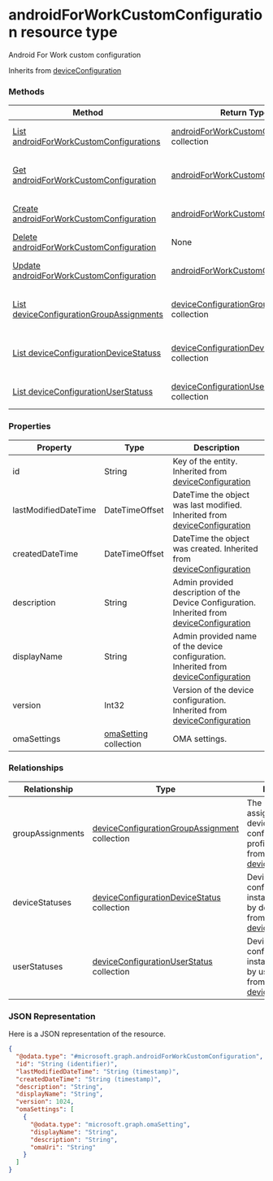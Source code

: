 ﻿# androidForWorkCustomConfiguration resource type

Android For Work custom configuration

Inherits from [deviceConfiguration](../resources/intune_deviceconfig_deviceConfiguration.md)

### Methods
|Method|Return Type|Description|
|---|---|---|
|[List androidForWorkCustomConfigurations](../api/intune_deviceconfig_androidForWorkCustomConfiguration_list.md)|[androidForWorkCustomConfiguration](../resources/intune_deviceconfig_androidForWorkCustomConfiguration.md) collection|List properties and relationships of the [androidForWorkCustomConfiguration](../resources/intune_deviceconfig_androidForWorkCustomConfiguration.md) objects.|
|[Get androidForWorkCustomConfiguration](../api/intune_deviceconfig_androidForWorkCustomConfiguration_get.md)|[androidForWorkCustomConfiguration](../resources/intune_deviceconfig_androidForWorkCustomConfiguration.md)|Read properties and relationships of the [androidForWorkCustomConfiguration](../resources/intune_deviceconfig_androidForWorkCustomConfiguration.md) object.|
|[Create androidForWorkCustomConfiguration](../api/intune_deviceconfig_androidForWorkCustomConfiguration_create.md)|[androidForWorkCustomConfiguration](../resources/intune_deviceconfig_androidForWorkCustomConfiguration.md)|Create a new [androidForWorkCustomConfiguration](../resources/intune_deviceconfig_androidForWorkCustomConfiguration.md) object.|
|[Delete androidForWorkCustomConfiguration](../api/intune_deviceconfig_androidForWorkCustomConfiguration_delete.md)|None|Deletes a [androidForWorkCustomConfiguration](../resources/intune_deviceconfig_androidForWorkCustomConfiguration.md).|
|[Update androidForWorkCustomConfiguration](../api/intune_deviceconfig_androidForWorkCustomConfiguration_update.md)|[androidForWorkCustomConfiguration](../resources/intune_deviceconfig_androidForWorkCustomConfiguration.md)|Update the properties of a [androidForWorkCustomConfiguration](../resources/intune_deviceconfig_androidForWorkCustomConfiguration.md) object.|
|[List deviceConfigurationGroupAssignments](../api/intune_deviceconfig_androidForWorkCustomConfiguration_list_deviceConfigurationGroupAssignment.md)|[deviceConfigurationGroupAssignment](../resources/intune_deviceconfig_deviceConfigurationGroupAssignment.md) collection|Get the deviceConfigurationGroupAssignments from the groupAssignments navigation property.|
|[List deviceConfigurationDeviceStatuss](../api/intune_deviceconfig_androidForWorkCustomConfiguration_list_deviceConfigurationDeviceStatus.md)|[deviceConfigurationDeviceStatus](../resources/intune_deviceconfig_deviceConfigurationDeviceStatus.md) collection|Get the deviceConfigurationDeviceStatuss from the deviceStatuses navigation property.|
|[List deviceConfigurationUserStatuss](../api/intune_deviceconfig_androidForWorkCustomConfiguration_list_deviceConfigurationUserStatus.md)|[deviceConfigurationUserStatus](../resources/intune_deviceconfig_deviceConfigurationUserStatus.md) collection|Get the deviceConfigurationUserStatuss from the userStatuses navigation property.|

### Properties
|Property|Type|Description|
|---|---|---|
|id|String|Key of the entity. Inherited from [deviceConfiguration](../resources/intune_deviceconfig_deviceConfiguration.md)|
|lastModifiedDateTime|DateTimeOffset|DateTime the object was last modified. Inherited from [deviceConfiguration](../resources/intune_deviceconfig_deviceConfiguration.md)|
|createdDateTime|DateTimeOffset|DateTime the object was created. Inherited from [deviceConfiguration](../resources/intune_deviceconfig_deviceConfiguration.md)|
|description|String|Admin provided description of the Device Configuration. Inherited from [deviceConfiguration](../resources/intune_deviceconfig_deviceConfiguration.md)|
|displayName|String|Admin provided name of the device configuration. Inherited from [deviceConfiguration](../resources/intune_deviceconfig_deviceConfiguration.md)|
|version|Int32|Version of the device configuration. Inherited from [deviceConfiguration](../resources/intune_deviceconfig_deviceConfiguration.md)|
|omaSettings|[omaSetting](../resources/intune_deviceconfig_omaSetting.md) collection|OMA settings.|

### Relationships
|Relationship|Type|Description|
|---|---|---|
|groupAssignments|[deviceConfigurationGroupAssignment](../resources/intune_deviceconfig_deviceConfigurationGroupAssignment.md) collection|The list of group assignments for the device configuration profile. Inherited from [deviceConfiguration](intune_deviceconfig_deviceConfiguration.md)|
|deviceStatuses|[deviceConfigurationDeviceStatus](../resources/intune_deviceconfig_deviceConfigurationDeviceStatus.md) collection|Device configuration installation stauts by device. Inherited from [deviceConfiguration](intune_deviceconfig_deviceConfiguration.md)|
|userStatuses|[deviceConfigurationUserStatus](../resources/intune_deviceconfig_deviceConfigurationUserStatus.md) collection|Device configuration installation stauts by user. Inherited from [deviceConfiguration](intune_deviceconfig_deviceConfiguration.md)|

### JSON Representation
Here is a JSON representation of the resource.
<!-- {
  "blockType": "resource",
  "keyProperty": "id",
  "@odata.type": "microsoft.graph.androidForWorkCustomConfiguration"
}
-->
```json
{
  "@odata.type": "#microsoft.graph.androidForWorkCustomConfiguration",
  "id": "String (identifier)",
  "lastModifiedDateTime": "String (timestamp)",
  "createdDateTime": "String (timestamp)",
  "description": "String",
  "displayName": "String",
  "version": 1024,
  "omaSettings": [
    {
      "@odata.type": "microsoft.graph.omaSetting",
      "displayName": "String",
      "description": "String",
      "omaUri": "String"
    }
  ]
}
```



